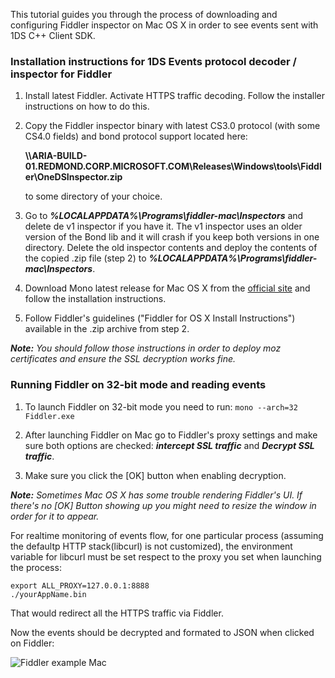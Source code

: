 
This tutorial guides you through the process of downloading and configuring Fiddler inspector on Mac OS X in order to see events sent with 1DS C++ Client SDK.

### **Installation instructions for 1DS Events protocol decoder / inspector for Fiddler**

1. Install latest Fiddler. Activate HTTPS traffic decoding. Follow the installer instructions on how to do this.

2. Copy the Fiddler inspector binary with latest CS3.0 protocol (with some CS4.0 fields) and bond protocol support located here: 

	**\\\\ARIA-BUILD-01.REDMOND.CORP.MICROSOFT.COM\\Releases\\Windows\\tools\\Fiddler\\OneDSInspector.zip**
    
    to some directory of your choice.

3. Go to _**%LOCALAPPDATA%\Programs\fiddler-mac\Inspectors**_ and delete de v1 inspector if you have it. The v1 inspector uses an older version of the Bond lib and it will crash if you keep both versions in one directory. Delete the old inspector contents and deploy the contents of the copied .zip file (step 2) to _**%LOCALAPPDATA%\Programs\fiddler-mac\Inspectors**_.

4. Download Mono latest release for Mac OS X from the [official site](https://www.mono-project.com/download/stable/) and follow the installation instructions.

5. Follow Fiddler's guidelines ("Fiddler for OS X Install Instructions") available in the .zip archive from step 2. 

_**Note:** You should follow those instructions in order to deploy moz certificates and ensure the SSL decryption works fine._

### **Running Fiddler on 32-bit mode and reading events**

1. To launch Fiddler on 32-bit mode you need to run: `mono --arch=32 Fiddler.exe`

2. After launching Fiddler on Mac go to Fiddler's proxy settings and make sure both options are checked: _**intercept SSL traffic**_ and _**Decrypt SSL traffic**_.

3. Make sure you click the [OK] button when enabling decryption.

_**Note:** Sometimes Mac OS X has some trouble rendering Fiddler's UI. If there's no [OK] Button showing up you might need to resize the window in order for it to appear._ 

For realtime monitoring of events flow, for one particular process (assuming the defaultp HTTP stack(libcurl) is not customized), the environment variable for libcurl must be set respect to the proxy you set when launching the process:

```
export ALL_PROXY=127.0.0.1:8888
./yourAppName.bin
```

That would redirect all the HTTPS traffic via Fiddler.


Now the events should be decrypted and formated to JSON when clicked on Fiddler:

![Fiddler example Mac](/docs/images/22867-fiddler_example.png)